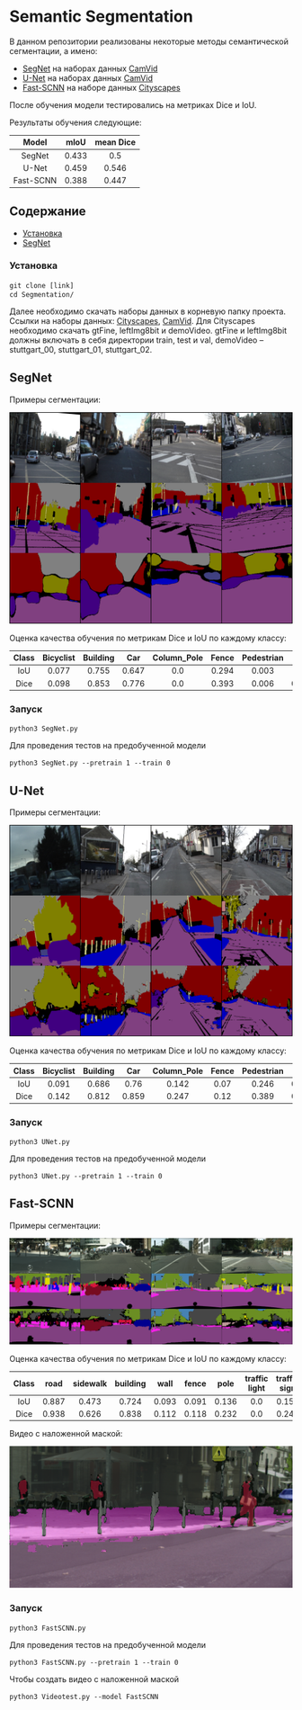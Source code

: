 # Semantic Segmentation

В данном репозитории реализованы некоторые методы семантической сегментации, а имено:

* [SegNet](https://arxiv.org/pdf/1511.00561) на наборах данных [CamVid](https://mi.eng.cam.ac.uk/research/projects/VideoRec/CamVid/)
* [U-Net](https://arxiv.org/pdf/1505.04597) на наборах данных [CamVid](https://mi.eng.cam.ac.uk/research/projects/VideoRec/CamVid/)
* [Fast-SCNN](https://arxiv.org/abs/1902.04502) на наборе данных [Cityscapes](https://www.cityscapes-dataset.com)

После обучения модели тестировались на метриках Dice и IoU.

Результаты обучения следующие:

|<center>Model| <center>mIoU  | <center>mean Dice  |
|:-----------:|:-------------:|:------------------:|
|SegNet       | 0.433         | 0.5                |
|U-Net        | 0.459         | 0.546              |
|Fast-SCNN    | 0.388         | 0.447              |


## Содержание

  + [Установка](#Установка)
  + [SegNet](#segnet)

### Установка

```
git clone [link]
cd Segmentation/
```

Далее необходимо скачать наборы данных в корневую папку проекта. Ссылки на наборы данных: [Cityscapes](https://www.cityscapes-dataset.com), [CamVid](https://www.kaggle.com/jcoral02/camvid). Для Cityscapes необходимо скачать gtFine, leftImg8bit и demoVideo. gtFine и leftImg8bit должны включать в себя директории train, test и val, demoVideo – stuttgart_00, stuttgart_01, stuttgart_02.

## SegNet

Примеры сегментации:

![alt text](./Samples/SegNet_CVd.png)

Оценка качества обучения по метрикам Dice и IoU по каждому классу:    

|Class|Bicyclist|Building|Car|Column_Pole|Fence|Pedestrian|Road|Sidewalk|SignSymbol|Sky|Tree|
|:-:|:-:|:-:|:-:|:-:|:-:|:-:|:-:|:-:|:-:|:-:|:-:|
|IoU|0.077|0.755|0.647|0.0|0.294|0.003|0.88|0.52|0.048|0.878|0.663|
|Dice|0.098|0.853|0.776|0.0|0.393|0.006|0.936|0.665|0.048|0.935|0.794|

### Запуск

```
python3 SegNet.py
```
Для проведения тестов на предобученной модели
```
python3 SegNet.py --pretrain 1 --train 0
```


## U-Net

Примеры сегментации:

![alt text](./Samples/UNet_CVd.png)

Оценка качества обучения по метрикам Dice и IoU по каждому классу:    

|Class|Bicyclist|Building|Car|Column_Pole|Fence|Pedestrian|Road|Sidewalk|SignSymbol|Sky|Tree|
|:-:|:-:|:-:|:-:|:-:|:-:|:-:|:-:|:-:|:-:|:-:|:-:|
|IoU|0.091 | 0.686 | 0.76 | 0.142 | 0.07 | 0.246 | 0.858 | 0.658 | 0.003 | 0.908 | 0.63|
|Dice|0.142 | 0.812 | 0.859 | 0.247 | 0.12 | 0.389 | 0.923 | 0.791 | 0.006 | 0.952 | 0.77|

### Запуск

```
python3 UNet.py
```
Для проведения тестов на предобученной модели
```
python3 UNet.py --pretrain 1 --train 0
```

## Fast-SCNN


Примеры сегментации:

![alt text](./Samples/FastSCNN_CC.png)

Оценка качества обучения по метрикам Dice и IoU по каждому классу:    

|Class|road| sidewalk| building| wall| fence| pole| traffic light| traffic sign| vegetation| terrain| sky| person| rider| car| truck| bus| train| motorcycle| bicycle|
|:-:|:-:|:-:|:-:|:-:|:-:|:-:|:-:|:-:|:-:|:-:|:-:|:-:|:-:|:-:|:-:|:-:|:-:|:-:|:-:|
|IoU|0.887|0.473|0.724|0.093|0.091|0.136|0.0|0.151|0.789|0.242|0.796|0.304|0.071|0.741|0.345|0.417|0.667|0.274|0.168|
|Dice|0.938|0.626|0.838|0.112|0.118|0.232|0.0|0.247|0.88|0.33|0.874|0.436|0.071|0.847|0.345|0.417|0.668|0.274|0.245|

Видео с наложенной маской:

![alt text](./Samples/VideoPic.png)

### Запуск

```
python3 FastSCNN.py
```
Для проведения тестов на предобученной модели
```
python3 FastSCNN.py --pretrain 1 --train 0
```
Чтобы создать видео с наложенной маской
```
python3 Videotest.py --model FastSCNN
```
